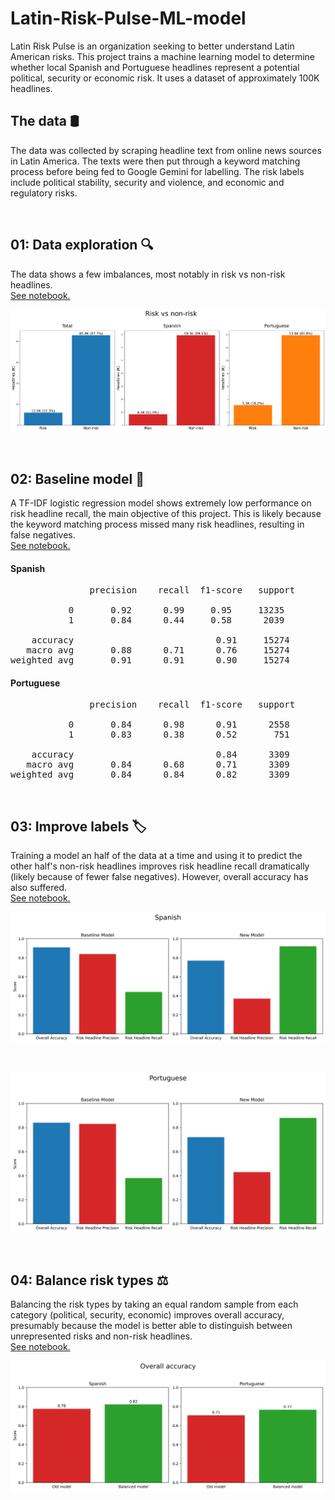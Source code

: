 # Latin-Risk-Pulse-ML-model

Latin Risk Pulse is an organization seeking to better understand Latin American risks. This project trains a machine learning model to determine whether local Spanish and Portuguese headlines represent a potential political, security or economic risk. It uses a dataset of approximately 100K headlines.

## The data 🛢
The data was collected by scraping headline text from online news sources in Latin America. The texts were then put through a keyword matching process before being fed to Google Gemini for labelling. The risk labels include political stability, security and violence, and economic and regulatory risks.

<br>

## 01: Data exploration 🔍
The data shows a few imbalances, most notably in risk vs non-risk headlines.  
[See notebook.](Notebooks/01_data_exploration.ipynb)


![Data exploration](Images/data_exploration_1_risk_vs_non_risk.png)

<br>

## 02: Baseline model 🚀
A TF-IDF logistic regression model shows extremely low performance on risk headline recall, the main objective of this project. This is likely because the keyword matching process missed many risk headlines, resulting in false negatives.  
[See notebook.](Notebooks/02_tfidf_baseline.ipynb)

#### Spanish

<pre>
               precision    recall  f1-score   support

           0       0.92      0.99     0.95     13235
           1       0.84      0.44     0.58      2039

    accuracy                           0.91     15274
   macro avg       0.88      0.71      0.76     15274
weighted avg       0.91      0.91      0.90     15274
</pre>

#### Portuguese

<pre>
               precision    recall  f1-score   support

           0       0.84      0.98      0.91      2558
           1       0.83      0.38      0.52       751

    accuracy                           0.84      3309
   macro avg       0.84      0.68      0.71      3309
weighted avg       0.84      0.84      0.82      3309
</pre>

<br>

## 03: Improve labels 🏷️
Training a model an half of the data at a time and using it to predict the other half's non-risk headlines improves risk headline recall dramatically (likely because of fewer false negatives). However, overall accuracy has also suffered.  
[See notebook.](Notebooks/03_improve_label_quality.ipynb)

![Improved recall](Images/improve_labels_spanish_metrics.png)

<br>

![Improved recall](Images/improve_labels_portuguese_metrics.png)

<br>

## 04: Balance risk types ⚖️
Balancing the risk types by taking an equal random sample from each category (political, security, economic) improves overall accuracy, presumably because the model is better able to distinguish between unrepresented risks and non-risk headlines.   
[See notebook.](Notebooks/04_balance_risk_types.ipynb)

![Improved recall](Images/balance_risk_types_overall_accuracy.png)

